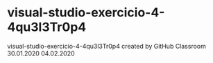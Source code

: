 # visual-studio-exercicio-4-4qu3l3Tr0p4
visual-studio-exercicio-4-4qu3l3Tr0p4 created by GitHub Classroom
30.01.2020
04.02.2020
